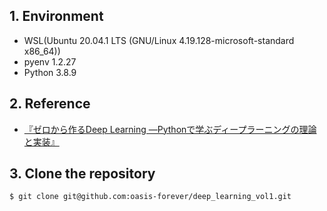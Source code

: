 ## 1. Environment

* WSL(Ubuntu 20.04.1 LTS (GNU/Linux 4.19.128-microsoft-standard x86_64))
* pyenv 1.2.27
* Python 3.8.9

## 2. Reference

* [『ゼロから作るDeep Learning ―Pythonで学ぶディープラーニングの理論と実装』](https://bookmeter.com/books/11128002)

## 3. Clone the repository

```bash
$ git clone git@github.com:oasis-forever/deep_learning_vol1.git
```
